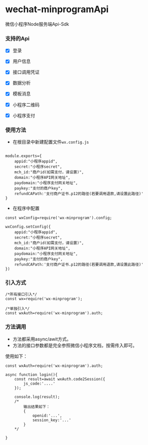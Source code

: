 # wechat-minprogramApi
微信小程序Node服务端Api-Sdk

### 支持的Api
- [x] 登录
- [x] 用户信息
- [x] 接口调用凭证
- [x] 数据分析
- [x] 模板消息
- [x] 小程序二维码
- [x] 小程序支付


### 使用方法
- 在根目录中新建配置文件`wx.config.js`

```

module.exports={
    appid:"小程序appid",
    secret:"小程序secret",    
    mch_id:"商户id(如需支付，请设置)",
    domain:"小程序API网关地址",
    paydomain:"小程序支付网关地址",
    paykey:"支付的商户key",
    refundCAPath:'支付商户证书.p12的路径(若要调用退款,请设置此路径)'
}

```

- 在程序中配置

```
const wxConfig=require('wx-minprogram').config;

wxConfig.setConfig({
    appid:"小程序appid",
    secret:"小程序secret",    
    mch_id:"商户id(如需支付，请设置)",
    domain:"小程序API网关地址",
    paydomain:"小程序支付网关地址",
    paykey:"支付的商户key",
    refundCAPath:'支付商户证书.p12的路径(若要调用退款,请设置此路径)'  
})

```

### 引入方式

```
/*所有接口引入*/
const wx=require('wx-minprogram');

/*单独引入*/
const wxAuth=require('wx-minprogram').auth;

```


### 方法调用
- 方法都采用async/awit方式。
- 方法的接口参数都是完全参照微信小程序文档，按需传入即可。

使用如下：

```
const wxAuth=require('wx-minprogram').auth;

async function login(){
    const result=await wxAuth.code2Session({
        js_code:'....'
    });

    console.log(result);
    /*
        输出结果如下：
        {
            openid:'...',
            session_key:'...'
        }
    */
    
}

```

